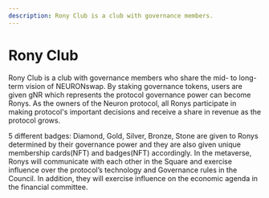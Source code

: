 ```yaml
---
description: Rony Club is a club with governance members.
---
```


# Rony Club

Rony Club is a club with governance members who share the mid- to long- term vision of NEURONswap. By staking governance tokens, users are given gNR which represents the protocol governance power can become Ronys. As the owners of the Neuron protocol, all Ronys participate in making protocol's important decisions and receive a share in revenue as the protocol grows.

5 different badges: Diamond, Gold, Silver, Bronze, Stone are given to Ronys determined by their governance power and they are also given unique membership cards(NFT) and badges(NFT) accordingly. In the metaverse, Ronys will communicate with each other in the Square and exercise influence over the protocol’s technology and Governance rules in the Council. In addition, they will exercise influence on the economic agenda in the financial committee.
